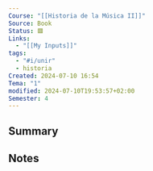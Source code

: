 ```yaml
---
Course: "[[Historia de la Música II]]"
Source: Book
Status: 🟥
Links:
  - "[[My Inputs]]"
tags:
  - "#i/unir"
  - historia
Created: 2024-07-10 16:54
Tema: "1"
modified: 2024-07-10T19:53:57+02:00
Semester: 4
---
```

## Summary


## Notes



